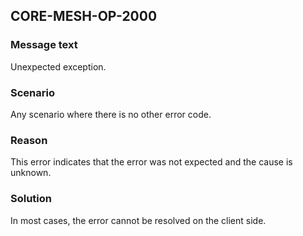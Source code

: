 ## CORE-MESH-OP-2000
### Message text
Unexpected exception.

### Scenario
Any scenario where there is no other error code.

### Reason
This error indicates that the error was not expected and the cause is unknown.

### Solution
In most cases, the error cannot be resolved on the client side.
